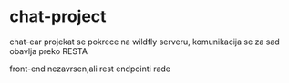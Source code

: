 # chat-project

chat-ear projekat se pokrece na wildfly serveru, komunikacija se za sad obavlja preko RESTA

front-end nezavrsen,ali rest endpointi rade
